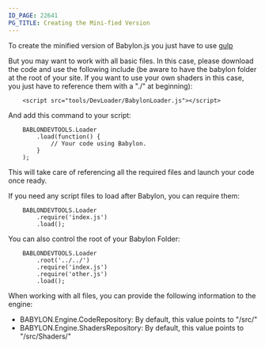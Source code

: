 ```yaml
---
ID_PAGE: 22641
PG_TITLE: Creating the Mini-fied Version
---
```

To create the minified version of Babylon.js you just have to 
use [gulp](https://github.com/BabylonJS/Babylon.js/tree/master/Tools/Gulp)

But you may want to work with all basic files. In this case, please download the code and use the following include (be aware to have the babylon folder at the root of your site. If you want to use your own shaders in this case, you just have to reference them with a "./" at beginning):

```    
	<script src="tools/DevLoader/BabylonLoader.js"></script>
```

And add this command to your script:

```
    BABLONDEVTOOLS.Loader
        .load(function() {
            // Your code using Babylon.
        }
    );
```

This will take care of referencing all the required files and launch your code once ready.

If you need any script files to load after Babylon, you can require them:

```
    BABLONDEVTOOLS.Loader
        .require('index.js')
        .load();
```

You can also control the root of your Babylon Folder:

```
    BABLONDEVTOOLS.Loader
        .root('../../')
        .require('index.js')        
        .require('other.js')
        .load();
```

When working with all files, you can provide the following information to the engine:

* BABYLON.Engine.CodeRepository: By default, this value points to "/src/"
* BABYLON.Engine.ShadersRepository: By default, this value points to "/src/Shaders/"
